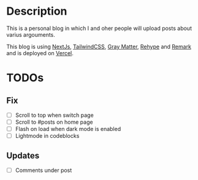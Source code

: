 # Description

This is a personal blog in which I and oher people will upload posts about varius argouments.

This blog is using [NextJs](https://nextjs.org/), [TailwindCSS](https://tailwindcss.com/), [Gray Matter](https://github.com/jonschlinkert/gray-matter), [Rehype](https://github.com/rehypejs/rehype) and [Remark](https://github.com/rehypejs/rehype) and is deployed on [Vercel](https://vercel.com/).

# TODOs

## Fix

- [ ] Scroll to top when switch page
- [ ] Scroll to #posts on home page
- [ ] Flash on load when dark mode is enabled
- [ ] Lightmode in codeblocks

## Updates

- [ ] Comments under post
